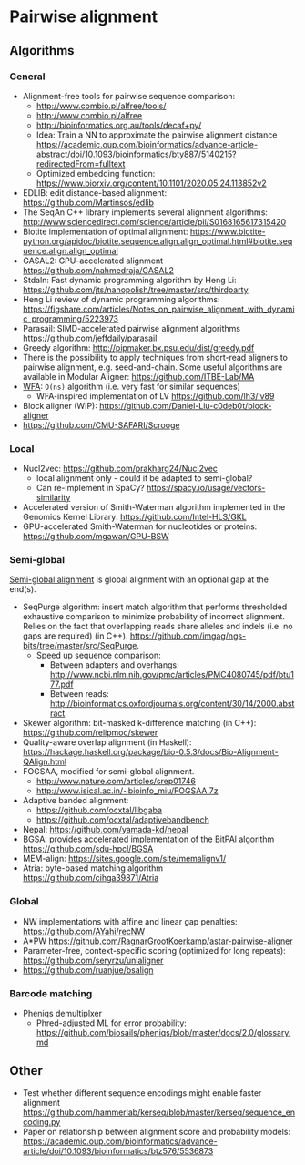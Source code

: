 # Pairwise alignment

## Algorithms

### General

* Alignment-free tools for pairwise sequence comparison:
    * http://www.combio.pl/alfree/tools/
    * http://www.combio.pl/alfree
    * http://bioinformatics.org.au/tools/decaf+py/
    * Idea: Train a NN to approximate the pairwise alignment distance https://academic.oup.com/bioinformatics/advance-article-abstract/doi/10.1093/bioinformatics/bty887/5140215?redirectedFrom=fulltext
    * Optimized embedding function: https://www.biorxiv.org/content/10.1101/2020.05.24.113852v2
* EDLIB: edit distance-based alignment: https://github.com/Martinsos/edlib
* The SeqAn C++ library implements several alignment algorithms:
http://www.sciencedirect.com/science/article/pii/S0168165617315420
* Biotite implementation of optimal alignment: https://www.biotite-python.org/apidoc/biotite.sequence.align.align_optimal.html#biotite.sequence.align.align_optimal
* GASAL2: GPU-accelerated alignment https://github.com/nahmedraja/GASAL2
* Stdaln: Fast dynamic programming algorithm by Heng Li: https://github.com/jts/nanopolish/tree/master/src/thirdparty
* Heng Li review of dynamic programming algorithms: https://figshare.com/articles/Notes_on_pairwise_alignment_with_dynamic_programming/5223973
* Parasail: SIMD-accelerated pairwise alignment algorithms https://github.com/jeffdaily/parasail
* Greedy algorithm: http://pipmaker.bx.psu.edu/dist/greedy.pdf
* There is the possibility to apply techniques from short-read aligners to pairwise alignment, e.g. seed-and-chain. Some useful algorithms are available in Modular Aligner: https://github.com/ITBE-Lab/MA
* [WFA](https://github.com/smarco/WFA): `O(ns)` algorithm (i.e. very fast for similar sequences)
    * WFA-inspired implementation of LV https://github.com/lh3/lv89
* Block aligner (WIP): https://github.com/Daniel-Liu-c0deb0t/block-aligner
* https://github.com/CMU-SAFARI/Scrooge

### Local

* Nucl2vec: https://github.com/prakharg24/Nucl2vec
    * local alignment only - could it be adapted to semi-global?
    * Can re-implement in SpaCy? https://spacy.io/usage/vectors-similarity
* Accelerated version of Smith-Waterman algorithm implemented in the Genomics Kernel Library: https://github.com/Intel-HLS/GKL
* GPU-accelerated Smith-Waterman for nucleotides or proteins: https://github.com/mgawan/GPU-BSW

### Semi-global

[Semi-global alignment](
http://www.bioinf.uni-freiburg.de/Lehre/Courses/2013_SS/V_Bioinformatik_1/lecture4.pdf) is global alignment with an optional gap at the end(s).

* SeqPurge algorithm: insert match algorithm that performs thresholded exhaustive
   comparison to minimize probability of incorrect alignment. Relies on the fact that
   overlapping reads share alleles and indels (i.e. no gaps are required) (in C++).
   https://github.com/imgag/ngs-bits/tree/master/src/SeqPurge.
   * Speed up sequence comparison:
      * Between adapters and overhangs: http://www.ncbi.nlm.nih.gov/pmc/articles/PMC4080745/pdf/btu177.pdf
      * Between reads: http://bioinformatics.oxfordjournals.org/content/30/14/2000.abstract
* Skewer algorithm: bit-masked k-difference matching (in C++): https://github.com/relipmoc/skewer
* Quality-aware overlap alignment (in Haskell): https://hackage.haskell.org/package/bio-0.5.3/docs/Bio-Alignment-QAlign.html
* FOGSAA, modified for semi-global alignment.
   * http://www.nature.com/articles/srep01746
   * http://www.isical.ac.in/~bioinfo_miu/FOGSAA.7z
* Adaptive banded alignment:
   * https://github.com/ocxtal/libgaba
   * https://github.com/ocxtal/adaptivebandbench
* Nepal: https://github.com/yamada-kd/nepal
* BGSA: provides accelerated implementation of the BitPAl algorithm https://github.com/sdu-hpcl/BGSA
* MEM-align: https://sites.google.com/site/memalignv1/
* Atria: byte-based matching algorithm https://github.com/cihga39871/Atria

### Global

* NW implementations with affine and linear gap penalties: https://github.com/AYahi/recNW
* A*PW https://github.com/RagnarGrootKoerkamp/astar-pairwise-aligner
* Parameter-free, context-specific scoring (optimized for long repeats): https://github.com/seryrzu/unialigner
* https://github.com/ruanjue/bsalign

### Barcode matching

* Pheniqs demultiplxer
   * Phred-adjusted ML for error probability: https://github.com/biosails/pheniqs/blob/master/docs/2.0/glossary.md

## Other

* Test whether different sequence encodings might enable faster alignment
https://github.com/hammerlab/kerseq/blob/master/kerseq/sequence_encoding.py
* Paper on relationship between alignment score and probability models: https://academic.oup.com/bioinformatics/advance-article/doi/10.1093/bioinformatics/btz576/5536873
